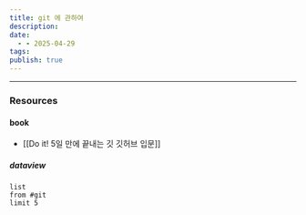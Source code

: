 ```yaml
---
title: git 에 관하여
description: 
date:
  - - 2025-04-29
tags: 
publish: true
---
```



---




### Resources
####


#### book

- [[Do it! 5일 만에 끝내는 깃 깃허브 입문]]


##### dataview
```dataview
list
from #git 
limit 5
```
